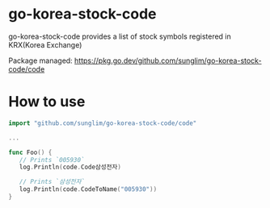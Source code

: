 # go-korea-stock-code

go-korea-stock-code provides a list of stock symbols registered in KRX(Korea Exchange)

Package managed: https://pkg.go.dev/github.com/sunglim/go-korea-stock-code/code

# How to use

```go
import "github.com/sunglim/go-korea-stock-code/code"

...

func Foo() {
   // Prints `005930`
   log.Println(code.Code삼성전자)

   // Prints `삼성전자`
   log.Println(code.CodeToName("005930"))
}
```
